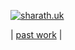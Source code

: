 [![sharath.uk](https://github.com/user-attachments/assets/72ca8ecf-aa5e-448a-b212-68b5dc5e91e5)](https://sca.run/)

| [past work](https://sharath.boi.gg/past-work) |

<!-- ![view-count-spy](https://sharathuk-api.tnfssc.workers.dev/view-count/increment?name=github.com%2Ftnfssc) -->
